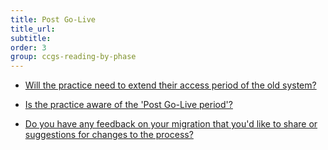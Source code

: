 ```yaml
---
title: Post Go-Live
title_url:
subtitle: 
order: 3
group: ccgs-reading-by-phase
---
```


* [Will the practice need to extend their access period of the old system?](/prm-practice-migration/guide/post-go-live#access-to-the-old-system)
<!-- [GAP] there will need to be a new reference to updating the catalogue or temp process -->
* [Is the practice aware of the 'Post Go-Live period'?](/prm-practice-migration/guide/end-of-migration#the-run-off-period)

* [Do you have any feedback on your migration that you'd like to share or suggestions for changes to the process?](/prm-practice-migration/guide/end-of-migration#share-your-learnings)
